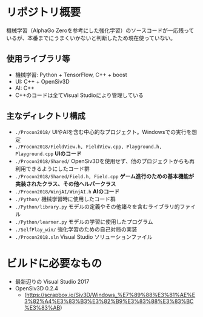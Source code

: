 # リポジトリ概要
機械学習（AlphaGo Zeroを参考にした強化学習）のソースコードが一応残っているが、本番までにうまくいかないと判断したため現在使っていない。

## 使用ライブラリ等
- 機械学習: Python + TensorFlow, C++ + boost
- UI: C++ + OpenSiv3D
- AI: C++
- C++のコードは全てVisual Studioにより管理している

## 主なディレクトリ構成
- `./Procon2018/` UIやAIを含む中心的なプロジェクト。Windowsでの実行を想定
- `./Procon2018/FieldView.h, FieldView.cpp, Playground.h, Playground.cpp` **UIのコード**  
- `./Procon2018/Shared/` OpenSiv3Dを使用せず、他のプロジェクトからも再利用できるようにしたコード群  
- `./Procon2018/Shared/Field.h, Field.cpp` **ゲーム進行のための基本機能が実装されたクラス、その他ヘルパークラス**  
- `./Procon2018/WinjAI/WinjAI.h` **AIのコード**  
- `./Python/` 機械学習時に使用したコード群  
- `./Python/library.py` モデルの定義やその他諸々を含むライブラリ的ファイル  
- `./Python/learner.py` モデルの学習に使用したプログラム  
- `./SelfPlay_win/` 強化学習のための自己対局の実装  
- `./Procon2018.sln` Visual Studio ソリューションファイル  

# ビルドに必要なもの
- 最新辺りの Visual Studio 2017
- OpenSiv3D 0.2.4
    - (https://scrapbox.io/Siv3D/Windows_%E7%89%88%E3%81%AE%E3%82%A4%E3%83%B3%E3%82%B9%E3%83%88%E3%83%BC%E3%83%AB)
